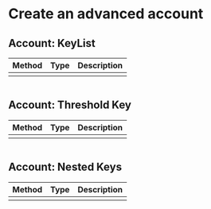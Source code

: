 # Create an advanced account

## Account: KeyList

| Method | Type | Description |
| :--- | :--- | :--- |
|  |  |  |

```text

```

## Account: Threshold Key

| Method | Type | Description |
| :--- | :--- | :--- |
|  |  |  |

```text

```

## Account: Nested Keys

| Method | Type | Description |
| :--- | :--- | :--- |
|  |  |  |

```text

```

